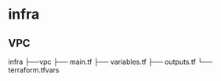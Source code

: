 # infra

## VPC
infra
├──vpc
    ├── main.tf
    ├── variables.tf
    ├── outputs.tf
    └── terraform.tfvars